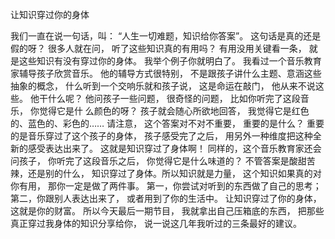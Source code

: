 让知识穿过你的身体

我们一直在说一句话，叫：
“人生一切难题，知识给你答案”。
这句话是真的还是假的呀？
很多人就在问，
听了这些知识真的有用吗？
有用没用关键看一条，
就是这些知识有没有穿过你的身体。
我举个例子你就明白了。
我看过一个音乐教育家辅导孩子欣赏音乐。
他的辅导方式很特别，
不是跟孩子讲什么主题、意涵这些抽象的概念，
什么听到一个交响乐就和孩子说，
这是命运在敲门，
他从来不说这些。
他干什么呢？
他问孩子一些问题，
很奇怪的问题，
比如你听完了这段音乐，
你觉得它是什
么颜色的呀？
孩子就会随心所欲地回答，
我觉得它是红色的、蓝色的、彩色的……
请注意，
这个答案对不对不重要，
重要的是什么？
重要的是音乐穿过了这个孩子的身体，
孩子感受完了之后，
用另外一种维度把这种全新的感受表达出来了。
这就是知识穿过了身体啊！
同样的，这个音乐教育家还会问孩子，
你听完了这段音乐之后，
你觉得它是什么味道的？
不管答案是酸甜苦辣，还是别的什么，
知识穿过了身体。所以知识就是力量，
这个知识如果真的对你有用，
那你一定是做了两件事。
第一，你尝试对听到的东西做了自己的思考；
第二，你跟别人表达出来了，
或者用到了你的生活中。
让知识穿过了你的身体，
这就是你的财富。
所以今天最后一期节目，
我就拿出自己压箱底的东西，
把那些真正穿过我身体的知识分享给你，
说一说这几年我听过的三条最好的建议。